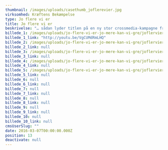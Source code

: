 ```yaml
---
thumbnail: /images/uploads/casethumb_joflerevier.jpg
virksomhed: Kræftens Bekæmpelse
type: Jo flere vi er
title: Jo flere vi er
beskrivelse: "… sådan lyder titlen på en ny stor crossmedia-kampagne fra Kræftens Bekæmpelse udarbejdet af Hjaltelin Stahl. Kampagnen skal få flere danskere til at melde sig ind i kampen mod kræft – og mens der i filmen skrues helt op for følelserne, bliver vi mere faktuelle og handlende på de digitale, sociale og trykte kanaler. Og så introducerer vi en pendant til selfien, nemlig en “osfie”, der deles på #joflerevier."
billede_1: /images/uploads/jo-flere-vi-er-jo-mere-kan-vi-gre/joflervier-case-01.jpg
billede_1_link: "http://youtu.be/VgCUMdRmLHQ"
billede_2: /images/uploads/jo-flere-vi-er-jo-mere-kan-vi-gre/joflervier-case-02.jpg
billede_2_link: null
billede_3: /images/uploads/jo-flere-vi-er-jo-mere-kan-vi-gre/joflervier-case-03.png
billede_3_link: null
billede_4: /images/uploads/jo-flere-vi-er-jo-mere-kan-vi-gre/joflervier-case-04.png
billede_4_link: null
billede_5: /images/uploads/jo-flere-vi-er-jo-mere-kan-vi-gre/joflervier-case-05-1.png
billede_5_link: null
billede_6: null
billede_6_link: null
billede_7: null
billede_7_link: null
billede_8: null
billede_8_link: null
billede_9: null
billede_9_link: null
billede_10: null
billede_10_link: null
cmsUserSlug: ""
date: 2016-03-07T00:00:00.000Z
position: 13
deactivate: null
---
```


